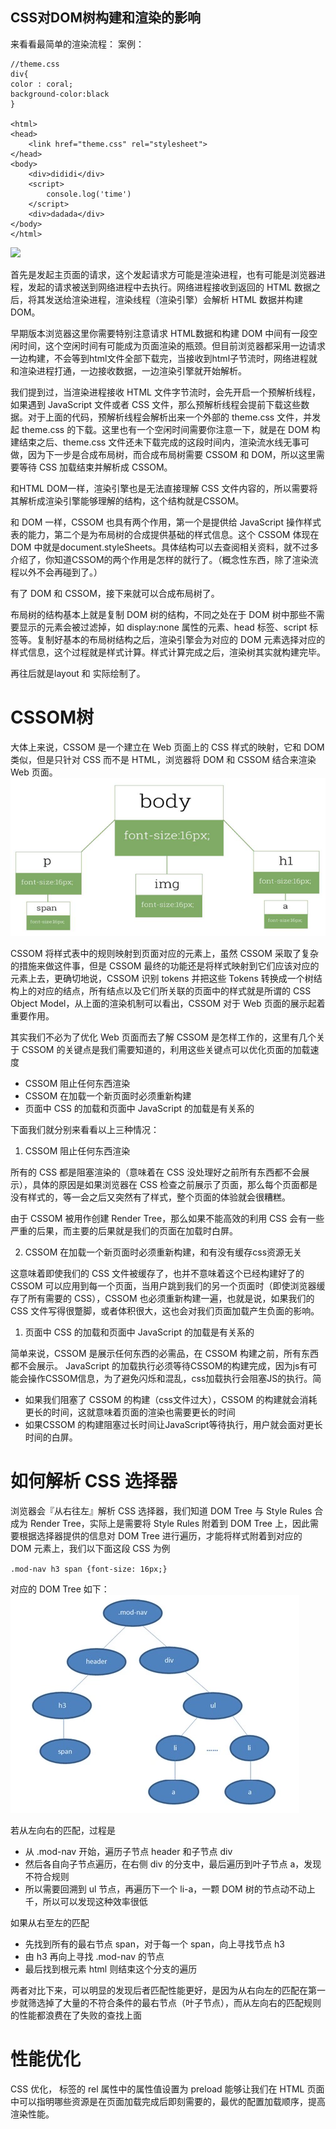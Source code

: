 ## CSS对DOM树构建和渲染的影响

来看看最简单的渲染流程：
案例：
```
//theme.css
div{
color : coral;
background-color:black
}
​
<html>
<head>
    <link href="theme.css" rel="stylesheet">
</head>
<body>
    <div>dididi</div>
    <script>
        console.log('time')
    </script>
    <div>dadada</div>
</body>
</html>
```

![](https://p3-juejin.byteimg.com/tos-cn-i-k3u1fbpfcp/463a067369a9425fac1ccf54aeeac800~tplv-k3u1fbpfcp-zoom-in-crop-mark:1304:0:0:0.awebp)


首先是发起主页面的请求，这个发起请求方可能是渲染进程，也有可能是浏览器进程，发起的请求被送到网络进程中去执行。网络进程接收到返回的 HTML 数据之后，将其发送给渲染进程，渲染线程（渲染引擎）会解析 HTML 数据并构建 DOM。

早期版本浏览器这里你需要特别注意请求 HTML数据和构建 DOM 中间有一段空闲时间，这个空闲时间有可能成为页面渲染的瓶颈。但目前浏览器都采用一边请求一边构建，不会等到html文件全部下载完，当接收到html子节流时，网络进程就和渲染进程打通，一边接收数据，一边渲染引擎就开始解析。

我们提到过，当渲染进程接收 HTML 文件字节流时，会先开启一个预解析线程，如果遇到 JavaScript 文件或者 CSS 文件，那么预解析线程会提前下载这些数据。对于上面的代码，预解析线程会解析出来一个外部的 theme.css 文件，并发起 theme.css 的下载。这里也有一个空闲时间需要你注意一下，就是在 DOM 构建结束之后、theme.css 文件还未下载完成的这段时间内，渲染流水线无事可做，因为下一步是合成布局树，而合成布局树需要 CSSOM 和 DOM，所以这里需要等待 CSS 加载结束并解析成 CSSOM。

和HTML DOM一样，渲染引擎也是无法直接理解 CSS 文件内容的，所以需要将其解析成渲染引擎能够理解的结构，这个结构就是CSSOM。

和 DOM 一样，CSSOM 也具有两个作用，第一个是提供给 JavaScript 操作样式表的能力，第二个是为布局树的合成提供基础的样式信息。这个 CSSOM 体现在 DOM 中就是document.styleSheets。具体结构可以去查阅相关资料，就不过多介绍了，你知道CSSOM的两个作用是怎样的就行了。（概念性东西，除了渲染流程以外不会再碰到了。）

有了 DOM 和 CSSOM，接下来就可以合成布局树了。

布局树的结构基本上就是复制 DOM 树的结构，不同之处在于 DOM 树中那些不需要显示的元素会被过滤掉，如 display:none 属性的元素、head 标签、script 标签等。复制好基本的布局树结构之后，渲染引擎会为对应的 DOM 元素选择对应的样式信息，这个过程就是样式计算。样式计算完成之后，渲染树其实就构建完毕。

再往后就是layout 和 实际绘制了。

# CSSOM树
大体上来说，CSSOM 是一个建立在 Web 页面上的 CSS 样式的映射，它和 DOM 类似，但是只针对 CSS 而不是 HTML，浏览器将 DOM 和 CSSOM 结合来渲染 Web 页面。
![](https://raw.githubusercontent.com/heptaluan/blog-backups/master/cdn/js/37-08.png)


CSSOM 将样式表中的规则映射到页面对应的元素上，虽然 CSSOM 采取了复杂的措施来做这件事，但是 CSSOM 最终的功能还是将样式映射到它们应该对应的元素上去，更确切地说，CSSOM 识别 tokens 并把这些 Tokens 转换成一个树结构上的对应的结点，所有结点以及它们所关联的页面中的样式就是所谓的 CSS Object Model，从上面的渲染机制可以看出，CSSOM 对于 Web 页面的展示起着重要作用。

其实我们不必为了优化 Web 页面而去了解 CSSOM 是怎样工作的，这里有几个关于 CSSOM 的关键点是我们需要知道的，利用这些关键点可以优化页面的加载速度

* CSSOM 阻止任何东西渲染
* CSSOM 在加载一个新页面时必须重新构建
* 页面中 CSS 的加载和页面中 JavaScript 的加载是有关系的

下面我们就分别来看看以上三种情况：

1. CSSOM 阻止任何东西渲染

所有的 CSS 都是阻塞渲染的（意味着在 CSS 没处理好之前所有东西都不会展示），具体的原因是如果浏览器在 CSS 检查之前展示了页面，那么每个页面都是没有样式的，等一会之后又突然有了样式，整个页面的体验就会很糟糕。

由于 CSSOM 被用作创建 Render Tree，那么如果不能高效的利用 CSS 会有一些严重的后果，而主要的后果就是我们的页面在加载时白屏。

2. CSSOM 在加载一个新页面时必须重新构建，和有没有缓存css资源无关

这意味着即使我们的 CSS 文件被缓存了，也并不意味着这个已经构建好了的 CSSOM 可以应用到每一个页面，当用户跳到我们的另一个页面时（即使浏览器缓存了所有需要的 CSS），CSSOM 也必须重新构建一遍，也就是说，如果我们的 CSS 文件写得很蹩脚，或者体积很大，这也会对我们页面加载产生负面的影响。

1. 页面中 CSS 的加载和页面中 JavaScript 的加载是有关系的

简单来说，CSSOM 是展示任何东西的必需品，在 CSSOM 构建之前，所有东西都不会展示。
JavaScript 的加载执行必须等待CSSOM的构建完成，因为js有可能会操作CSSOM信息，为了避免闪烁和混乱，css加载执行会阻塞JS的执行。简

* 如果我们阻塞了 CSSOM 的构建（css文件过大），CSSOM 的构建就会消耗更长的时间，这就意味着页面的渲染也需要更长的时间
* 如果CSSOM 的构建阻塞过长时间让JavaScript等待执行，用户就会面对更长时间的白屏。


# 如何解析 CSS 选择器
浏览器会『从右往左』解析 CSS 选择器，我们知道 DOM Tree 与 Style Rules 合成为 Render Tree，实际上是需要将 Style Rules 附着到 DOM Tree 上，因此需要根据选择器提供的信息对 DOM Tree 进行遍历，才能将样式附着到对应的 DOM 元素上，我们以下面这段 CSS 为例

`.mod-nav h3 span {font-size: 16px;}`

对应的 DOM Tree 如下：
![](https://raw.githubusercontent.com/heptaluan/blog-backups/master/cdn/js/37-14.png)

若从左向右的匹配，过程是

* 从 .mod-nav 开始，遍历子节点 header 和子节点 div
* 然后各自向子节点遍历，在右侧 div 的分支中，最后遍历到叶子节点 a，发现不符合规则
* 所以需要回溯到 ul 节点，再遍历下一个 li-a，一颗 DOM 树的节点动不动上千，所以可以发现这种效率很低

如果从右至左的匹配

* 先找到所有的最右节点 span，对于每一个 span，向上寻找节点 h3
* 由 h3 再向上寻找 .mod-nav 的节点
* 最后找到根元素 html 则结束这个分支的遍历

两者对比下来，可以明显的发现后者匹配性能更好，是因为从右向左的匹配在第一步就筛选掉了大量的不符合条件的最右节点（叶子节点），而从左向右的匹配规则的性能都浪费在了失败的查找上面


# 性能优化
CSS 优化，<link> 标签的 rel 属性中的属性值设置为 preload 能够让我们在 HTML 页面中可以指明哪些资源是在页面加载完成后即刻需要的，最优的配置加载顺序，提高渲染性能。
